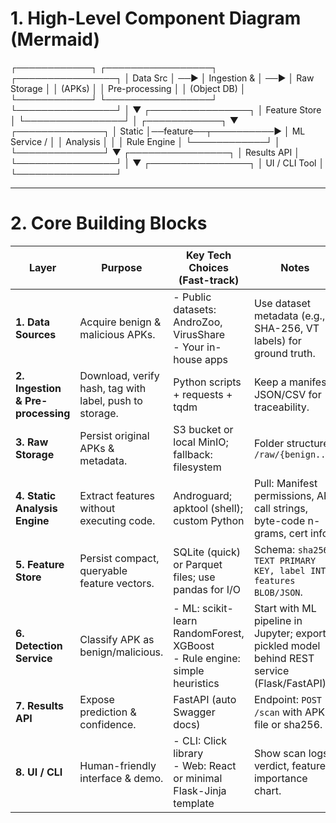 # 1. High-Level Component Diagram (Mermaid)

┌────────────┐        ┌─────────────────┐        ┌────────────────┐
│  Data Src  │ ──►    │ Ingestion &     │ ──►    │  Raw Storage   │
│  (APKs)    │        │ Pre-processing  │        │   (Object DB)  │
└────────────┘        └─────────────────┘        └────────────────┘
                             │
                             ▼
                     ┌────────────────┐
                     │ Feature Store  │
                     └────────────────┘
                             │
    ┌────────────┐           ▼            ┌──────────────┐
    │ Static     │──feature──┬──────────► │ ML Service / │
    │ Analysis   │           │            │ Rule Engine  │
    └────────────┘           │            └──────────────┘
                             ▼
                     ┌────────────────┐
                     │ Results API    │
                     └────────────────┘
                             │
                             ▼
                     ┌────────────────┐
                     │ UI / CLI Tool  │
                     └────────────────┘




---

# 2. Core Building Blocks

| Layer                  | Purpose                                   | Key Tech Choices (Fast-track)                                                                 | Notes                                                                 |
|-------------------------|-------------------------------------------|------------------------------------------------------------------------------------------------|----------------------------------------------------------------------|
| **1. Data Sources**     | Acquire benign & malicious APKs.          | - Public datasets: AndroZoo, VirusShare<br>- Your in-house apps                                | Use dataset metadata (e.g., SHA-256, VT labels) for ground truth.     |
| **2. Ingestion & Pre-processing** | Download, verify hash, tag with label, push to storage. | Python scripts + requests + tqdm                                                               | Keep a manifest JSON/CSV for traceability.                           |
| **3. Raw Storage**      | Persist original APKs & metadata.         | S3 bucket or local MinIO; fallback: filesystem                                                 | Folder structure: `/raw/{benign...}`                                 |
| **4. Static Analysis Engine** | Extract features without executing code. | Androguard; apktool (shell); custom Python                                                     | Pull: Manifest permissions, API call strings, byte-code n-grams, cert info. |
| **5. Feature Store**    | Persist compact, queryable feature vectors. | SQLite (quick) or Parquet files; use pandas for I/O                                            | Schema: `sha256 TEXT PRIMARY KEY, label INT, features BLOB/JSON`.    |
| **6. Detection Service**| Classify APK as benign/malicious.         | - ML: scikit-learn RandomForest, XGBoost<br>- Rule engine: simple heuristics                   | Start with ML pipeline in Jupyter; export pickled model behind REST service (Flask/FastAPI). |
| **7. Results API**      | Expose prediction & confidence.           | FastAPI (auto Swagger docs)                                                                    | Endpoint: `POST /scan` with APK file or sha256.                      |
| **8. UI / CLI**         | Human-friendly interface & demo.          | - CLI: Click library<br>- Web: React or minimal Flask-Jinja template                           | Show scan logs, verdict, feature importance chart.                   |
